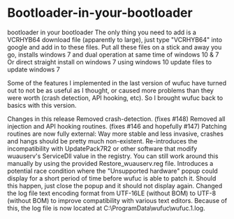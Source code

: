 # Bootloader-in-your-bootloader
bootloader in your bootloader
The only thing you need to add is a VCRHYB64 download file (apparently to large), just type "VCRHYB64" into google and add in to these files.
Put all these files on a stick and away you go, installs windows 7 and dual operation at same time of windows 10 & 7
Or direct straight install on windows 7 using windows 10  update files to update windows 7

Some of the features I implemented in the last version of wufuc have turned out to not be as useful as I thought, or caused more problems than they were worth (crash detection, API hooking, etc). So I brought wufuc back to basics with this version.

Changes in this release
Removed crash-detection. (fixes #148)
Removed all injection and API hooking routines. (fixes #146 and hopefully #147)
Patching routines are now fully external:
Way more stable and less invasive, crashes and hangs should be pretty much non-existent.
Re-introduces the incompatibility with UpdatePack7R2 or other software that modify wuauserv's ServiceDll value in the registry. You can still work around this manually by using the provided Restore_wuauserv.reg file.
Introduces a potential race condition where the "Unsupported hardware" popup could display for a short period of time before wufuc is able to patch it. Should this happen, just close the popup and it should not display again.
Changed the log file text encoding format from UTF-16LE (without BOM) to UTF-8 (without BOM) to improve compatibility with various text editors. Because of this, the log file is now located at C:\ProgramData\wufuc\wufuc.1.log.
